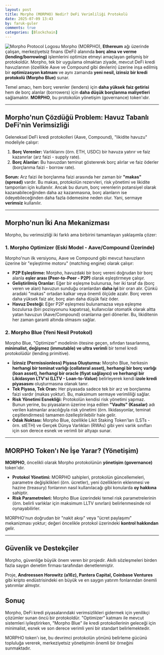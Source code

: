 ```yaml
---
layout: post
title: Morpho (MORPHO) Nedir? DeFi Verimliliği Protokolü
date: 2025-07-09 13:43
by: faruk-guler
comments: true
categories: [Blockchain]
---
```


![Morpho Protocol Logosu](https://farukguler.com/assets/post_images/morpho.PNG) Morpho (MORPHO), **Ethereum** ağı üzerinde çalışan, merkeziyetsiz finans (DeFi) alanında **borç alma ve verme (lending/borrowing)** işlemlerini optimize etmeyi amaçlayan gelişmiş bir protokoldür. Morpho, tek bir uygulama olmaktan ziyade, mevcut DeFi kredi havuzlarının (özellikle Aave ve Compound gibi devlerin) üzerine inşa edilmiş bir **optimizasyon katmanı** ve aynı zamanda **yeni nesil, izinsiz bir kredi protokolü (Morpho Blue)** sunar.

Temel amacı, hem borç verenler (lenders) için **daha yüksek faiz getirisi** hem de borç alanlar (borrowers) için **daha düşük borçlanma maliyetleri** sağlamaktır. **MORPHO**, bu protokolün yönetişim (governance) token'ıdır.

---

## Morpho'nun Çözdüğü Problem: Havuz Tabanlı DeFi'nin Verimsizliği

Geleneksel DeFi kredi protokolleri (Aave, Compound), "likidite havuzu" modeliyle çalışır:

1.  **Borç Verenler:** Varlıklarını (örn. ETH, USDC) bir havuza yatırır ve faiz kazanırlar (arz faizi - supply rate).
2.  **Borç Alanlar:** Bu havuzdan teminat göstererek borç alırlar ve faiz öderler (borçlanma faizi - borrow rate).

**Sorun:** Arz faizi ile borçlanma faizi arasında her zaman bir **"makas" (spread)** vardır. Bu makas, protokolün rezervleri, risk yönetimi ve likidite tamponları için kullanılır. Ancak bu durum, borç verenlerin potansiyel olarak kazanabileceğinden daha az kazanmasına, borç alanların ise ödeyebileceğinden daha fazla ödemesine neden olur. Yani, sermaye **verimsiz** kullanılır.

---

## Morpho'nun İki Ana Mekanizması

Morpho, bu verimsizliği iki farklı ama birbirini tamamlayan yaklaşımla çözer:

### 1. Morpho Optimizer (Eski Model - Aave/Compound Üzerinde)

Morpho'nun ilk versiyonu, Aave ve Compound gibi mevcut havuzların üzerine bir "eşleştirme motoru" (matching engine) olarak çalışır:

* **P2P Eşleştirme:** Morpho, havuzdaki bir borç vereni doğrudan bir borç alanla **eşler arası (Peer-to-Peer - P2P)** olarak eşleştirmeye çalışır.
* **Geliştirilmiş Oranlar:** Eğer bir eşleşme bulunursa, her iki taraf da (borç veren ve alan) havuzun sunduğu oranlardan **daha iyi** bir oran alır. Çünkü aradaki "makas" ortadan kalkar veya önemli ölçüde azalır. Borç veren daha yüksek faiz alır, borç alan daha düşük faiz öder.
* **Havuz Desteği:** Eğer P2P eşleşmesi bulunamazsa veya eşleşme bozulursa (biri pozisyonunu kapatırsa), kullanıcılar otomatik olarak altta yatan havuzun (Aave/Compound) oranlarına geri dönerler. Bu, likiditenin her zaman garanti altında olmasını sağlar.

### 2. Morpho Blue (Yeni Nesil Protokol)

Morpho Blue, "Optimizer" modelinin ötesine geçen, sıfırdan tasarlanmış, **minimalist, değişmez (immutable) ve ultra verimli** bir temel kredi protokolüdür (lending primitive).

* **İzinsiz (Permissionless) Piyasa Oluşturma:** Morpho Blue, herkesin **herhangi bir teminat varlığı (collateral asset), herhangi bir borç varlığı (loan asset), herhangi bir oracle (fiyat sağlayıcı) ve herhangi bir Likidasyon LTV'si (LLTV - Loan-to-Value)** belirleyerek kendi **izole kredi piyasasını** oluşturmasına olanak tanır.
* **Tek Piyasa, Tek Oran:** Her piyasada sadece tek bir arz ve borçlanma faizi vardır (makas yoktur). Bu, maksimum sermaye verimliliği sağlar.
* **Risk Yönetimi Esnekliği:** Protokolün kendisi risk yönetimi yapmaz. Bunun yerine, bu piyasaların üzerine inşa edilen **"Vaults" (Kasalar)** adı verilen katmanlar aracılığıyla risk yönetimi (örn. likidasyonlar, teminat çeşitlendirmesi) tamamen özelleştirilebilir hale gelir.
* **Odak Noktası:** Morpho Blue, özellikle Likit Staking Token'ları (LSTs - örn. stETH) ve Gerçek Dünya Varlıkları (RWAs) gibi yeni varlık sınıfları için son derece esnek ve verimli bir altyapı sunar.

---

## MORPHO Token'ı Ne İşe Yarar? (Yönetişim)

**MORPHO**, öncelikli olarak Morpho protokolünün **yönetişim (governance)** token'ıdır.

* **Protokol Yönetimi:** MORPHO sahipleri, protokolün güncellemeleri, parametre değişiklikleri (örn. ücretler), yeni özelliklerin eklenmesi ve hazine (treasury) fonlarının nasıl kullanılacağı gibi konularda **oy hakkına** sahiptir.
* **Risk Parametreleri:** Morpho Blue üzerindeki temel risk parametrelerinin (örn. belirli varlıklar için maksimum LLTV sınırları) belirlenmesinde rol oynayabilirler.

MORPHO'nun doğrudan bir "nakit akışı" veya "ücret paylaşımı" mekanizması yoktur; değeri öncelikle protokol üzerindeki **kontrol hakkından** gelir.

---

## Güvenlik ve Destekçiler

Morpho, güvenliğe büyük önem veren bir projedir. Akıllı sözleşmeleri birden fazla saygın denetim firması tarafından denetlenmiştir.

Proje, **Andreessen Horowitz (a16z), Pantera Capital, Coinbase Ventures** gibi kripto endüstrisindeki en büyük ve en saygın yatırım fonlarından önemli yatırımlar almıştır.

## Sonuç

Morpho, DeFi kredi piyasalarındaki verimsizlikleri gidermek için yenilikçi çözümler sunan öncü bir protokoldür. "Optimizer" katmanı ile mevcut sistemleri iyileştirirken, "Morpho Blue" ile kredi protokollerinin geleceği için minimalist, esnek ve son derece verimli yeni bir standart belirlemektedir.

MORPHO token'ı ise, bu devrimci protokolün yönünü belirleme gücünü topluluğa vererek, merkeziyetsiz yönetişimin önemli bir örneğini sunmaktadır.